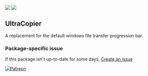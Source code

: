 [![](https://img.shields.io/chocolatey/v/ultracopier?color=green&label=ultracopier)](https://chocolatey.org/packages/ultracopier) [![](https://img.shields.io/chocolatey/dt/ultracopier)](https://chocolatey.org/packages/ultracopier)

## UltraCopier
A replacement for the default windows file transfer progression bar.

### Package-specific issue
If this package isn't up-to-date for some days, [Create an issue](https://github.com/tunisiano187/Chocolatey-packages/issues/new/choose)

[![Patreon](https://cdn.jsdelivr.net/gh/tunisiano187/Chocolatey-packages@d15c4e19c709e7148588d4523ffc6dd3cd3c7e5e/icons/patreon.png)](https://www.patreon.com/bePatron?u=39585820)